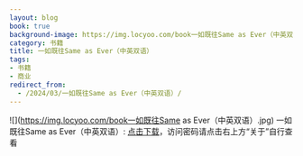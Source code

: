 ```yaml
---
layout: blog
book: true
background-image: https://img.locyoo.com/book一如既往Same as Ever（中英双语）.jpg
category: 书籍
title: 一如既往Same as Ever（中英双语）
tags:
- 书籍
- 商业
redirect_from:
  - /2024/03/一如既往Same as Ever（中英双语）/
---
```

![](https://img.locyoo.com/book一如既往Same as Ever（中英双语）.jpg)
一如既往Same as Ever（中英双语）: <a name = "ref1" href="https://url18.ctfile.com/f/50983618-1272922001-7410c8?p=3619">点击下载</a>，访问密码请点击右上方“关于”自行查看